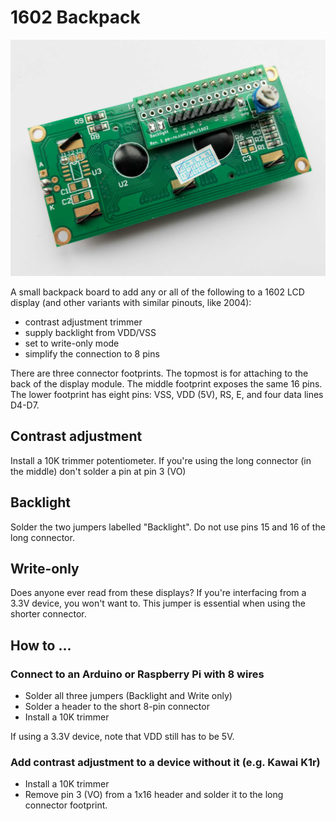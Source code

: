 # 1602 Backpack

![Board attached to 16-2 display](./1602-backpack.jpg)

A small backpack board to add any or all of the following to a 1602 LCD display
(and other variants with similar pinouts, like 2004):

- contrast adjustment trimmer
- supply backlight from VDD/VSS
- set to write-only mode
- simplify the connection to 8 pins

There are three connector footprints. The topmost is for attaching to the back
of the display module. The middle footprint exposes the same 16 pins. The
lower footprint has eight pins: VSS, VDD (5V), RS, E, and four data lines D4-D7.

## Contrast adjustment

Install a 10K trimmer potentiometer. If you're using the long connector (in the
middle) don't solder a pin at pin 3 (VO)

## Backlight

Solder the two jumpers labelled "Backlight". Do not use pins 15 and 16 of the
long connector.

## Write-only

Does anyone ever read from these displays? If you're interfacing from a 3.3V
device, you won't want to. This jumper is essential when using the shorter
connector.

## How to ...

### Connect to an Arduino or Raspberry Pi with 8 wires

- Solder all three jumpers (Backlight and Write only)
- Solder a header to the short 8-pin connector
- Install a 10K trimmer

If using a 3.3V device, note that VDD still has to be 5V.

### Add contrast adjustment to a device without it (e.g. Kawai K1r)

- Install a 10K trimmer
- Remove pin 3 (VO) from a 1x16 header and solder it to the long
  connector footprint.
